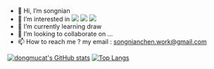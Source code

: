 - 👋 Hi, I’m songnian 
- 👀 I’m interested in <span > <img src="https://img.shields.io/badge/-HTML5-E34F26?style=flat-square&logo=html5&logoColor=white" /> <img src="https://img.shields.io/badge/-CSS3-1572B6?style=flat-square&logo=css3" /> <img src="https://img.shields.io/badge/-JavaScript-oringe?style=flat-square&logo=javascript" /> </span>
- 🌱 I’m currently learning draw
- 💞️ I’m looking to collaborate on ...
- 📫 How to reach me ? my email : songnianchen.work@gmail.com



[![dongmucat's GitHub stats](https://github-readme-stats.vercel.app/api?username=dongmucat&show_icons=true)](https://github.com/anuraghazra/github-readme-stats)
[![Top Langs](https://github-readme-stats.vercel.app/api/top-langs/?username=dongmucat&layout=donut)](https://github.com/anuraghazra/github-readme-stats)

